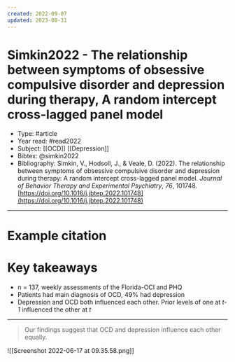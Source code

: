 ```yaml
---
created: 2022-09-07
updated: 2023-08-31
---
```

# Simkin2022 - The relationship between symptoms of obsessive compulsive disorder and depression during therapy, A random intercept cross-lagged panel model

* Type: #article
* Year read: #read2022
* Subject: [[OCD]] [[Depression]]
* Bibtex: @simkin2022
* Bibliography: Simkin, V., Hodsoll, J., & Veale, D. (2022). The relationship between symptoms of obsessive compulsive disorder and depression during therapy: A random intercept cross-lagged panel model. _Journal of Behavior Therapy and Experimental Psychiatry_, _76_, 101748. [https://doi.org/10.1016/j.jbtep.2022.101748](https://doi.org/10.1016/j.jbtep.2022.101748)
---
# Example citation


# Key takeaways
* n = 137, weekly assessments of the Florida-OCI and PHQ
* Patients had main diagnosis of OCD, 49% had depression
* Depression and OCD both influenced each other. Prior levels of one at *t-1* influenced the other at *t*

---

> Our findings suggest that OCD and depression influence each other equally.

![[Screenshot 2022-06-17 at 09.35.58.png]]